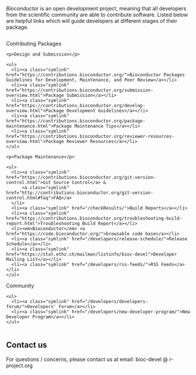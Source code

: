 _Bioconductor_ is an open development project, meaning that all
developers from the scientific community are able to contribute
software. Listed below are helpful links which will guide developers
at different stages of their package.

<div style="width:100%;float:left;">
  <div class="shaded_box">
    <img src="/images/inv.gif" align="right" height="200" width="1" alt=""/>
    <p class="box_header">Contributing Packages</p>

    <p>Design and Submission</p>

    <ul>
      <li><a class="symlink" href="https://contributions.bioconductor.org/">Bioconductor Packages Guidelines for Development, Maintenance, and Peer Review</a></li> 
      <li><a class="symlink" href="https://contributions.bioconductor.org/submission-overview.html">Package Submission</a></li>
      <li><a class="symlink" href="https://contributions.bioconductor.org/develop-overview.html">Package Development Guidelines</a></li>
      <li><a class="symlink" href="https://contributions.bioconductor.org/package-maintenance.html">Package Maintenance Tips</a></li>
      <li><a class="symlink" href="https://contributions.bioconductor.org/reviewer-resources-overview.html">Package Reviewer Resources</a></li>
    </ul>

    <p>Package Maintenance</p>

    <ul>
      <li><a class="symlink" href="https://contributions.bioconductor.org/git-version-control.html">Git Source Control</a> &
          <a class="symlink" href="http://contributions.bioconductor.org/git-version-control.html#faq">FAQ</a>
      </li>
      <li><a class="symlink" href="/checkResults/">Build Reports</a></li>
      <li><a class="symlink" href="https://contributions.bioconductor.org/troubleshooting-build-report.html">Troubleshooting Build Report</a></li>
      <li><em>Bioconductor</em> <a href="https://code.bioconductor.org/">browsable code base</a></li>
      <li><a class="symlink" href="/developers/release-schedule/">Release Schedule</a></li>
      <li><a class="symlink" href="https://stat.ethz.ch/mailman/listinfo/bioc-devel">Developer Mailing List</a></li>
      <li><a class="symlink" href="/developers/rss-feeds/">RSS Feeds</a></li>
    </ul>

  </div>
  
  <div class="shaded_box">
    <img src="/images/inv.gif" align="right" height="20" width="1" alt=""/>
    <p class="box_header">Community</p>
    
    <ul>
      <li><a class="symlink" href="/developers/developers-forum/">Developers' Forum</a></li>
      <li><a class="symlink" href="/developers/new-developer-program/">New Developer Program</a></li>
    </ul>
    
  </div>
  
</div>

<br clear="all"/>

<h2 id="contact">Contact us</h2>

For questions / concerns, please contact us at email: bioc-devel @ r-project.org
